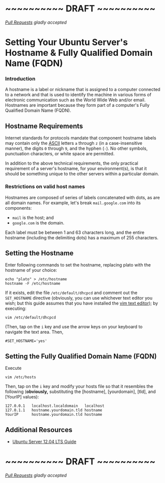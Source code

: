 # ~~~~~~~~~~ DRAFT ~~~~~~~~~~
*[Pull Requests](https://github.com/DigitalOcean-User-Projects/Articles-and-Tutorials/pulls) gladly accepted*

Setting Your Ubuntu Server's Hostname & Fully Qualified Domain Name (FQDN)
=

### Introduction

A hostname is a label or nickname that is assigned to a computer connected to a network and that is used to identify the machine in various forms of electronic communication such as the World Wide Web and/or email. Hostnames are important because they form part of a computer's Fully Qualified Domain Name (FQDN).

## Hostname Requirements

Internet standards for protocols mandate that component hostname labels may contain only the [ASCII](http://en.wikipedia.org/wiki/ASCII) letters `a` through `z` (in a case-insensitive manner), the digits `0` through `9`, and the hyphen (`-`). No other symbols, punctuation characters, or white space are permitted.

In addition to the above technical requirements, the only practical requirement of a server's hostname, for your environment(s), is that it should be something unique to the other servers within a particular domain.

### Restrictions on valid host names

Hostnames are composed of series of labels concatenated with dots, as are all domain names. For example, let's break `mail.google.com` into its components:

*	`mail` is the host; and
*	`google.com` is the domain.

Each label must be between 1 and 63 characters long, and the entire hostname (including the delimiting dots) has a maximum of 255 characters.

## Setting the Hostname

Enter following commands to set the hostname, replacing plato with the hostname of your choice:

	echo "plato" > /etc/hostname
	hostname -F /etc/hostname

If it exists, edit the file `/etc/default/dhcpcd` and comment out the `SET_HOSTNAME` directive (obviously, you can use whichever text editor you wish; but this guide assumes that you have installed the [vim text editor](https://www.digitalocean.com/community/articles/installing-and-using-the-vim-text-editor-on-a-cloud-server)); by executing:

	vim /etc/default/dhcpcd

(Then, tap on the `i` key and use the arrow keys on your keyboard to navigate the text area. Then,

	#SET_HOSTNAME='yes'

## Setting the Fully Qualified Domain Name (FQDN)

Execute

	vim /etc/hosts

Then, tap on the `i` key and modify your hosts file so that it resembles the following (**obviously,** substituting the [hostname], [yourdomain], [tld], and [YourIP] values):

	127.0.0.1	localhost.localdomain	localhost
	127.0.1.1	hostname.yourdomain.tld	hostname
	YourIP		hostname.yourdomain.tld	hostname

## Additional Resources

*	[Ubuntu Server 12.04 LTS Guide](https://help.ubuntu.com/12.04/serverguide/index.html)

# ~~~~~~~~~~ DRAFT ~~~~~~~~~~
*[Pull Requests](https://github.com/DigitalOcean-User-Projects/Articles-and-Tutorials/pulls) gladly accepted*